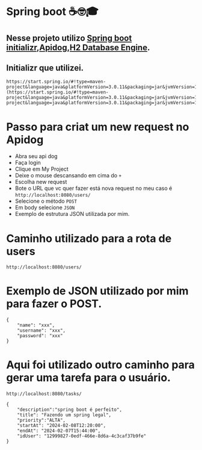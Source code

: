 # Spring boot ☕🤓🎓
## Nesse projeto utilizo [Spring boot initializr](https://start.spring.io),[Apidog](https://apidog.com/?utm_source=google_search&utm_medium=g&utm_campaign=18544428894&utm_content=153517438552&utm_term=api%20dog&gad=1&gclid=Cj0KCQjwm66pBhDQARIsALIR2zByk8BoUb-Ct4gCbDc7nmFPbEMg7VLDOFS5o_C2jU6iul_qX712KoQaAvsyEALw_wcB),[H2 Database Engine](https://www.h2database.com/html/main.html).

## Initializr que utilizei.
```
https://start.spring.io/#!type=maven-project&language=java&platformVersion=3.0.11&packaging=jar&jvmVersion=17&groupId=com.dan&artifactId=toDolist&name=toDolist&description=Gerenciador%20de%20arquivos&packageName=com.dan.toDolist&dependencies=web](https://start.spring.io/#!type=maven-project&language=java&platformVersion=3.0.11&packaging=jar&jvmVersion=17&groupId=com.dan&artifactId=toDolist&name=toDolist&description=Gerenciador%20de%20arquivos&packageName=com.dan.toDolist&dependencies=web)https://start.spring.io/#!type=maven-project&language=java&platformVersion=3.0.11&packaging=jar&jvmVersion=17&groupId=com.dan&artifactId=toDolist&name=toDolist&description=Gerenciador%20de%20arquivos&packageName=com.dan.toDolist&dependencies=web
```
# Passo para criat um new request no Apidog
- Abra seu api dog
- Faça login
- Clique em My Project
- Deixe o mouse descansando em cima do ``+`` 
- Escolha new request
- Bote o URL que vc quer fazer está nova request no meu caso é ``http://localhost:8080/users/``
- Selecione o método ``POST``
- Em body selecione ``JSON``
- Exemplo de estrutura JSON utilizada por mim.
  
# Caminho utilizado para a rota de users
```
http://localhost:8080/users/
```
# Exemplo de JSON utilizado por mim para fazer o POST.
```
{
    "name": "xxx",
    "username": "xxx",
    "password": "xxx"
}
```
# Aqui foi utilizado outro caminho para gerar uma tarefa para o usuário.
```
http://localhost:8080/tasks/
```
```
{
    "description":"spring boot é perfeito",
    "title": "Fazendo um spring legal",
    "priority":"ALTA",
    "startAt": "2024-02-08T12:20:00",
    "endAt": "2024-02-07T15:44:00",
    "idUser": "12999827-0edf-466e-8d6a-4c3caf37b9fe"
}
```
